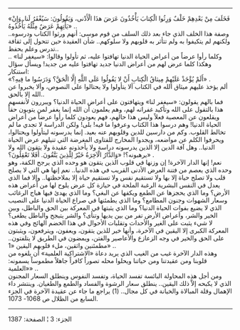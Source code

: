 ------------------------------------------------------------------------

«فَخَلَفَ مِنْ بَعْدِهِمْ خَلْفٌ وَرِثُوا الْكِتابَ يَأْخُذُونَ عَرَضَ هذَا الْأَدْنى، وَيَقُولُونَ: سَيُغْفَرُ
لَنا. وَإِنْ يَأْتِهِمْ عَرَضٌ مِثْلُهُ يَأْخُذُوهُ» ..  
وصفة هذا الخلف الذي جاء بعد ذلك السلف من قوم موسى: أنهم ورثوا الكتاب
ودرسوه.. ولكنهم لم يتكيفوا به ولم تتأثر به قلوبهم ولا سلوكهم.. شأن
العقيدة حين تتحول إلى ثقافة تدرس وعلم يحفظ..  
وكلما رأوا عرضاً من أعراض الحياة الدنيا تهافتوا عليه، ثم تأولوا وقالوا:
«سيغفر لنا» .. وهكذا كلما عرض لهم من أعراض الدنيا جديد تهافتوا عليه من
جديد! ويسأل سؤال استنكار:  
«أَلَمْ يُؤْخَذْ عَلَيْهِمْ مِيثاقُ الْكِتابِ أَنْ لا يَقُولُوا عَلَى اللَّهِ إِلَّا الْحَقَّ؟ وَدَرَسُوا ما
فِيهِ؟» .  
ألم يؤخذ عليهم ميثاق الله في الكتاب ألا يتأولوا ولا يحتالوا على النصوص،
وألا يخبروا عن الله إلا بالحق..  
فما بالهم يقولون: «سيغفر لنا» ويتهافتون على أعراض الحياة الدنيا؟ ويبررون
لأنفسهم هذا بالتقول على الله وتأكيد غفرانه لهم، وهم يعلمون أن الله إنما
يغفر لمن يتوبون حقاً ويقلعون عن المعصية فعلاً وليس هذا حالهم، فهم يعودون
كلما رأوا عرضاً من أعراض الحياة الدنيا! وهم درسوا هذا الكتاب وعرفوا ما
فيه! بلى! ولكن الدراسة لا تجدي ما لم تخالط القلوب. وكم من دارسين للدين
وقلوبهم عنه بعيد. إنما يدرسونه ليتأولوا ويحتالوا، ويحرفوا الكلم عن
مواضعه، ويجدوا المخارج للفتاوى المغرضة التي تنيلهم عرض الحياة الدنيا..
وهل آفة الدين إلا الذين يدرسونه دراسة ولا يأخذونه عقيدة ولا يتقون الله
ولا يرهبونه؟! «وَالدَّارُ الْآخِرَةُ خَيْرٌ لِلَّذِينَ يَتَّقُونَ. أَفَلا تَعْقِلُونَ؟» .  
نعم! إنها الدار الآخرة! إن وزنها في قلوب الذين يتقون هو وحده الذي يرجح
الكفة، وهو وحده الذي يعصم من فتنة العرض الأدنى القريب في هذه الدنيا..
نعم إنها هي التي لا يصلح قلب ولا تصلح حياة إلا بها ولا تستقيم نفس ولا
تستقيم حياة إلا بملاحظتها.. وإلا فما الذي يعدل في النفس البشرية الرغبة
الملحة في حيازة كل عرض يلوح لها من أعراض هذه الأرض؟ وما الذي يحجزها عن
الطمع ويكفها عن البغي؟ وما الذي يهدئ فيها هياج الرغائب وسعار الشهوات
وجنون المطامع؟ وما الذي يطمئنها في صراع الحياة الدنيا على النصيب الذي لا
يضيع بفوات الحياة الدنيا؟ وما الذي يثبتها في المعركة بين الحق والباطل،
وبين الخير والشر، وأعراض الأرض تفر من بين يديها وتنأى؟ والشر يتبجح
والباطل يطغى؟  
لا شيء يثبت على الغير والأحداث وتقلبات الأحوال في هذا الخضم الهائج وفي
هذه المعركة الكبرى إلا اليقين في الآخرة، وأنها خير للذين يتقون، ويعفون،
ويترفعون، ويثبتون على الحق والخير في وجه الزعازع والأعاصير والفتن،
ويمضون في الطريق لا يتلفتون.. مطمئنين واثقين، ملء قلوبهم اليقين «1» ..  
وهذه الدار الآخرة غيب من الغيب الذي يريد دعاة «الاشتراكية العلمية» أن
يلغوه من قلوبنا ومن عقيدتنا ومن حياتنا ويحلوا محله تصوراً كافراً جاهلاً
مطموساً يسمونه: «العلمية» ..  
ومن أجل هذه المحاولة البائسة تفسد الحياة، وتفسد النفوس وينطلق السعار
المجنون الذي لا يكبحه إلاَّ ذلك اليقين.. ينطلق سعار الرشوة والفساد والطمع
والطغيان. وينتشر داء الإهمال وقلة المبالاة والخيانة في كل مجال.. (1)
يراجع ما جاء عن عقيدة الآخرة في الجزء السابع من الظلال ص 1068- 1073.

------------------------------------------------------------------------

الجزء: 3 ¦ الصفحة: 1387

